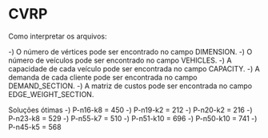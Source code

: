 # CVRP

Como interpretar os arquivos:

-) O número de vértices pode ser encontrado no campo DIMENSION.
-) O número de veículos pode ser encontrado no campo VEHICLES.
-) A capacidade de cada veículo pode ser encontrada no campo CAPACITY.
-) A demanda de cada cliente pode ser encontrada no campo DEMAND_SECTION.
-) A matriz de custos pode ser encontrada no campo EDGE_WEIGHT_SECTION.

Soluções ótimas
-) P-n16-k8 = 450
-) P-n19-k2 = 212
-) P-n20-k2 = 216
-) P-n23-k8 = 529
-) P-n55-k7 = 510
-) P-n51-k10 = 696
-) P-n50-k10 = 741
-) P-n45-k5 = 568
